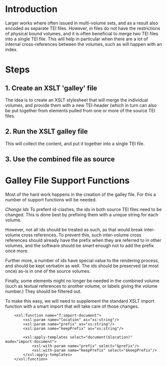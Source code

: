 # Introduction #

Larger works where often issued in multi-volume sets, and as a result also encoded as separate TEI files. However, in files do not have the restrictions of physical bound volumes, and it is often beneficial to merge two TEI files into a single TEI file. This will help in particular when there are a lot of internal cross-references between the volumes, such as will happen with an index.


# Steps #

## 1. Create an XSLT 'galley' file ##

The idea is to create an XSLT stylesheet that will merge the individual volumes, and provide them with a new TEI-header (which in turn can also be put together from elements pulled from one or more of the source TEI files.

## 2. Run the XSLT galley file ##

This will collect the content, and put it together into a single TEI file.

## 3. Use the combined file as source ##

# Galley File Support Functions #

Most of the hard work happens in the creation of the galley file. For this a number of support functions will be needed.

_Change Ids_ To prefent id-clashes, the ids in both source TEI files need to be changed. This is done best by prefixing them with a unique string for each volume.

However, not all ids should be treated as such, as that would break inter-volume cross references. To prevent this, such inter-volume cross references should already have the prefix when they are referred to in other volumes, and the software should be smart enough not to add the prefix once more.

Further more, a number of ids have special value to the rendering process, and should be kept verbatim as well. The ids should be preserved (at most once) as-is in one of the source volumes.

Finally, some elements might no longer be needed in the combined volume (such as textual references to another volume, or labels giving the volume number.) They should be filtered out.

To make this easy, we will need to supplement the standard XSLT import function with a smart import that will take care of those changes.

```
	<xsl:function name="f:import-document">
		<xsl:param name="location" as="xs:string"/>
		<xsl:param name="prefix" as="xs:string"/>
		<xsl:param name="keepPrefix" as="xs:string"/>

		<xsl:apply-templates select="document($location)" mode="import-document">
			<xsl:with-param name="prefix" select="$prefix"/>
			<xsl:with-param name="keepPrefix" select="$keepPrefix"/>
		</xsl:apply-templates>
	</xsl:function>

```